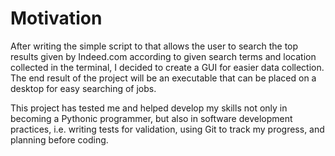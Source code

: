 # Motivation

After writing the simple script to that allows the user to search the top results given by Indeed.com
according to given search terms and location collected in the terminal, I decided to create a GUI for 
easier data collection. The end result of the project will be an executable that can be placed on a
desktop for easy searching of jobs.

This project has tested me and helped develop my skills not only in becoming a Pythonic programmer, 
but also in software development practices, i.e. writing tests for validation, using Git to track 
my progress, and planning before coding.

